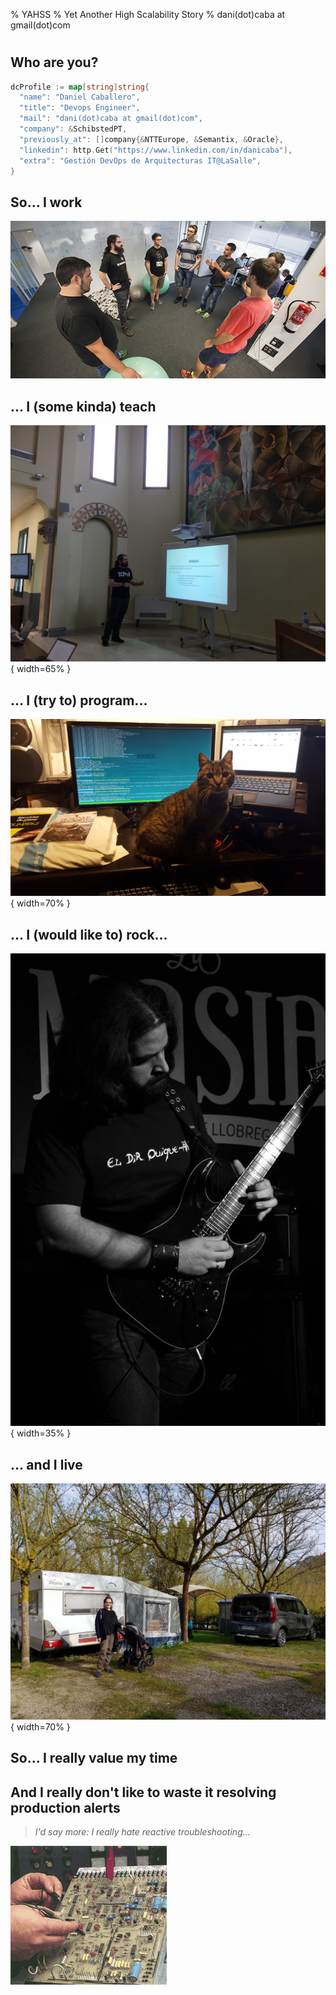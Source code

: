 % YAHSS 
% Yet Another High Scalability Story
% dani(dot)caba at gmail(dot)com

#

## Who are you?

```go
dcProfile := map[string]string{
  "name": "Daniel Caballero",
  "title": "Devops Engineer",
  "mail": "dani(dot)caba at gmail(dot)com",
  "company": &SchibstedPT,
  "previously_at": []company{&NTTEurope, &Semantix, &Oracle},
  "linkedin": http.Get("https://www.linkedin.com/in/danicaba"),
  "extra": "Gestión DevOps de Arquitecturas IT@LaSalle",
}
```

## So... I work

![](daniWorks.jpg)

## ... I (some kinda) teach

![](daniTeaches.jpg){ width=65% }

## ... I (try to) program...

![](daniPrograms.jpg){ width=70% }

## ... I (would like to) rock...

![](daniRocks.jpg){ width=35% }

## ... and I live

![](daniHasFamily.jpg){ width=70% }

## So... I really value my time

## And I really don't like to waste it resolving production alerts

>*I'd say more: I really hate reactive troubleshooting...*

![](repair.gif)
